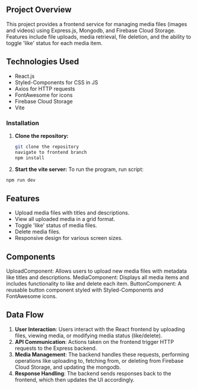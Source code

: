 ## Project Overview
This project provides a frontend service for managing media files (images and videos) using Express.js, Mongodb, and Firebase Cloud Storage. Features include file uploads, media retrieval, file deletion, and the ability to toggle 'like' status for each media item.

## Technologies Used
- React.js
- Styled-Components for CSS in JS
- Axios for HTTP requests
- FontAwesome for icons
- Firebase Cloud Storage
- Vite
  
### Installation
1. **Clone the repository:**
   ```bash
   git clone the repository
   navigate to frontend branch
   npm install
   
2. **Start the vite server:**
To run the program, run script:
```bash
npm run dev
```

## Features
- Upload media files with titles and descriptions.
- View all uploaded media in a grid format.
- Toggle 'like' status of media files.
- Delete media files.
- Responsive design for various screen sizes.

## Components
UploadComponent: Allows users to upload new media files with metadata like titles and descriptions.
MediaComponent: Displays all media items and includes functionality to like and delete each item.
ButtonComponent: A reusable button component styled with Styled-Components and FontAwesome icons.

## Data Flow
1. **User Interaction**: Users interact with the React frontend by uploading files, viewing media, or modifying media status (like/delete).
2. **API Communication**: Actions taken on the frontend trigger HTTP requests to the Express backend.
3. **Media Management**: The backend handles these requests, performing operations like uploading to, fetching from, or deleting from Firebase Cloud Storage, and updating the mongodb.
4. **Response Handling**: The backend sends responses back to the frontend, which then updates the UI accordingly.
